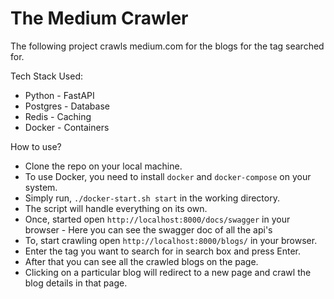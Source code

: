 # The Medium Crawler

The following project crawls medium.com for the blogs for the tag searched for.

Tech Stack Used:
* Python - FastAPI
* Postgres - Database
* Redis - Caching
* Docker - Containers

How to use?
* Clone the repo on your local machine.
* To use Docker, you need to install `docker` and `docker-compose` on your system.
* Simply run, `./docker-start.sh start` in the working directory.
* The script will handle everything on its own.
* Once, started open `http://localhost:8000/docs/swagger` in your browser - Here you can see the swagger doc of all the api's
* To, start crawling open `http://localhost:8000/blogs/` in your browser.
* Enter the tag you want to search for in search box and press Enter.
* After that you can see all the crawled blogs on the page.
* Clicking on a particular blog will redirect to a new page and crawl the blog details in that page.
